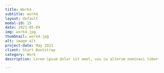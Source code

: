 ```yaml
---
title: Work4
subtitle: work4
layout: default
modal-id: 15
date: 2021-05-09
img: work4.jpg
thumbnail: work4.jpg
alt: image-alt
project-date: May 2021
client: Start Bootstrap
category: Work
description: Lorem ipsum dolor sit amet, usu cu alterum nominavi lobortis. At duo novum diceret. Tantas apeirian vix et, usu sanctus postulant inciderint ut, populo diceret necessitatibus in vim. Cu eum dicam feugiat noluisse.

---
```

